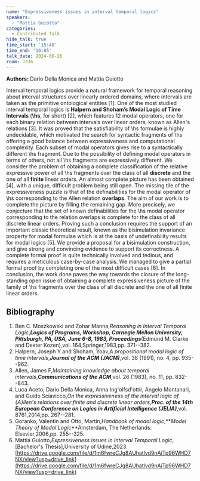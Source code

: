 ```yaml
---
name: "Expressiveness issues in interval temporal logics"
speakers:
  - "Mattia Guiotto"
categories:
  - Contributed Talk
hide_talk: true
time_start: '15:40'
time_end: '16:05'
talk_date: 2024-06-26
room: J336
---
```


**Authors:** Dario Della Monica and Mattia Guiotto








Interval temporal logics provide a natural framework for temporal reasoning
about interval structures over linearly ordered domains, where intervals are
taken as the primitive ontological entities [1].
One of the most studied interval temporal logics is **Halpern and Shoham’s
  Modal Logic of Time Intervals** (**\hs**, for
short) [2], which features 12 modal operators, one
for each binary relation between intervals over linear orders, known as Allen's
relations [3].
It was proved that the satisfiability of \hs formulae is highly undecidable,
which motivated the search for syntactic fragments of \hs offering a good
balance between expressiveness and computational complexity.
Each subset of modal operators gives rise to a syntactically different \hs
fragment.
Due to the possibility of defining modal operators in terms of others, not all
\hs fragments are expressively different.
We consider the problem of obtaining a complete classification of the relative
expressive power of all \hs fragments over the class of all **discrete** and
the one of all **finite** linear orders.
An almost complete picture has been obtained [4], with a unique, difficult problem
being still open.
The missing tile of the expressiveness puzzle is that of the definabilities for
the modal operator of \hs corresponding to the Allen relation **overlaps**.
The aim of our work is to complete the picture by filling the remaining
gap.
More precisely, we conjecture that the set of known definabilities for the \hs
modal operator corresponding to the relation overlaps is complete for the class
of all discrete linear orders.
Proving such a conclusion requires the support of an important classic
theoretical result, known as the bisimulation invariance property for modal
formulae which is at the basis of undefinability results for modal logics [5].
We provide a proposal for a bisimulation construction, and give strong and
convincing evidence to support its correctness.
A complete formal proof is quite technically involved and tedious, and requires
a meticulous case-by-case analysis.
We managed to give a partial formal proof by completing one of the most
difficult cases [6].
In conclusion, the work done paves the way towards the closure of the
long-standing open issue of obtaining a complete expressiveness picture of the
family of \hs fragments over the class of all discrete and the one of all finite
linear orders.


## Bibliography













1. Ben C. Moszkowski and Zohar Manna,_Reasoning in Interval Temporal Logic_,**_Logics of Programs, Workshop, Carnegie Mellon University, Pittsburgh, PA, USA, June 6-8, 1983, Proceedings_**(Edmund M. Clarke and Dexter Kozen),vol. 164,Springer,1983,pp. 371--382.
2. Halpern, Joseph Y and Shoham, Yoav,_A propositional modal logic of time intervals_,**_Journal of the ACM (JACM)_**,vol. 38 (1991), no. 4, pp. 935--962.
3. Allen, James F,_Maintaining knowledge about temporal intervals_,**_Communications of the ACM_**,vol. 26 (1983), no. 11, pp. 832--843.
4. Luca Aceto, Dario Della Monica, Anna Ing'olfsd'ottir, Angelo Montanari, and Guido Sciavicco,_On the expressiveness of the interval logic of {A}llen's relations over finite and discrete linear orders_,**_Proc. of the 14th European Conference on Logics in Artificial Intelligence (JELIA)_**,vol. 8761,2014,pp. 267--281.
5. Goranko, Valentin and Otto, Martin,_Handbook of modal logic_,**_Model Theory of Modal Logic_**Amsterdam, The Netherlands: Elsevier,2006,pp. 255--325.
6. Mattia Guiotto,_Expressiveness issues in Interval Temporal Logic_,[Bachelor's Thesis],University of Udine,2023.[https://drive.google.com/file/d/1m6fwreCJg8AUhatlvd9nAiTp96WHD7NX/view?usp=drive_link](https://drive.google.com/file/d/1m6fwreCJg8AUhatlvd9nAiTp96WHD7NX/view?usp=drive_link)









